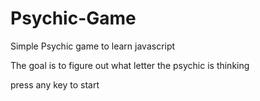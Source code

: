 # Psychic-Game

Simple Psychic game to learn javascript

The goal is to figure out what letter the psychic is thinking

press any key to start
